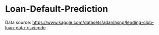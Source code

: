 # Loan-Default-Prediction

Data source: https://www.kaggle.com/datasets/adarshsng/lending-club-loan-data-csv/code